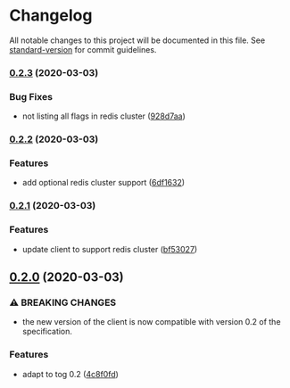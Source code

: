 # Changelog

All notable changes to this project will be documented in this file. See [standard-version](https://github.com/conventional-changelog/standard-version) for commit guidelines.

### [0.2.3](https://github.com/escaletech/tog-session-server/compare/v0.2.2...v0.2.3) (2020-03-03)


### Bug Fixes

* not listing all flags in redis cluster ([928d7aa](https://github.com/escaletech/tog-session-server/commit/928d7aafa3c98a1914056da7a3ea88443d8fda3d))

### [0.2.2](https://github.com/escaletech/tog-session-server/compare/v0.2.1...v0.2.2) (2020-03-03)


### Features

* add optional redis cluster support ([6df1632](https://github.com/escaletech/tog-session-server/commit/6df16329e1319d0f30e06619c8e5c0b575e31862))

### [0.2.1](https://github.com/escaletech/tog-session-server/compare/v0.2.0...v0.2.1) (2020-03-03)


### Features

* update client to support redis cluster ([bf53027](https://github.com/escaletech/tog-session-server/commit/bf53027e3553fff04bfe74e5f203d4f613fa7580))

## [0.2.0](https://github.com/escaletech/tog-session-server/compare/v0.1.2...v0.2.0) (2020-03-03)


### ⚠ BREAKING CHANGES

* the new version of the client is now compatible
with version 0.2 of the specification.

### Features

* adapt to tog 0.2 ([4c8f0fd](https://github.com/escaletech/tog-session-server/commit/4c8f0fd14d1354d299a60f6c291b34b0b57effc5))
